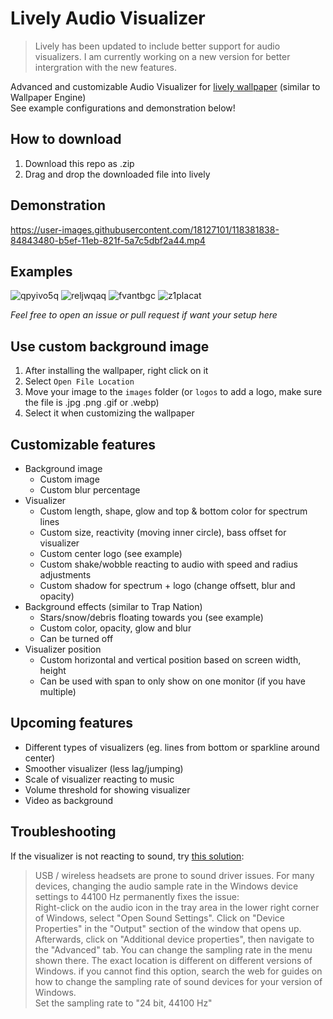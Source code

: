 # Lively Audio Visualizer

> Lively has been updated to include better support for audio visualizers. I am currently working on a new version for better intergration with the new features.

Advanced and customizable Audio Visualizer for [lively wallpaper](https://rocksdanister.github.io/lively/) (similar to Wallpaper Engine)  
See example configurations and demonstration below!

## How to download

1. Download this repo as .zip
2. Drag and drop the downloaded file into lively

## Demonstration

https://user-images.githubusercontent.com/18127101/118381838-84843480-b5ef-11eb-821f-5a7c5dbf2a44.mp4

## Examples

![qpyivo5q](https://user-images.githubusercontent.com/18127101/118381983-bb0e7f00-b5f0-11eb-9032-0ffc6f086f2a.gif) ![reljwqaq](https://user-images.githubusercontent.com/18127101/118381985-c19cf680-b5f0-11eb-9d61-bd5e7e75c551.gif) ![fvantbgc](https://user-images.githubusercontent.com/18127101/118382057-8b13ab80-b5f1-11eb-8a4a-ca2ac0533b25.gif) ![z1placat](https://user-images.githubusercontent.com/18127101/118382119-6bc94e00-b5f2-11eb-95a0-dd7d33461e7e.gif)

_Feel free to open an issue or pull request if want your setup here_

## Use custom background image

1. After installing the wallpaper, right click on it
2. Select `Open File Location`
3. Move your image to the `images` folder (or `logos` to add a logo, make sure the file is .jpg .png .gif or .webp)
4. Select it when customizing the wallpaper

## Customizable features

- Background image
  - Custom image
  - Custom blur percentage
- Visualizer
  - Custom length, shape, glow and top & bottom color for spectrum lines
  - Custom size, reactivity (moving inner circle), bass offset for visualizer
  - Custom center logo (see example)
  - Custom shake/wobble reacting to audio with speed and radius adjustments
  - Custom shadow for spectrum + logo (change offsett, blur and opacity)
- Background effects (similar to Trap Nation)
  - Stars/snow/debris floating towards you (see example)
  - Custom color, opacity, glow and blur
  - Can be turned off
- Visualizer position
  - Custom horizontal and vertical position based on screen width, height
  - Can be used with span to only show on one monitor (if you have multiple)

## Upcoming features

- Different types of visualizers (eg. lines from bottom or sparkline around center)
- Smoother visualizer (less lag/jumping)
- Scale of visualizer reacting to music
- Volume threshold for showing visualizer
- Video as background

## Troubleshooting

If the visualizer is not reacting to sound, try [this solution](https://help.wallpaperengine.io/en/audio/audiodetection.html#_2-hardware-specific-issues):

> USB / wireless headsets are prone to sound driver issues. For many devices, changing the audio sample rate in the Windows device settings to 44100 Hz permanently fixes the issue:  
> Right-click on the audio icon in the tray area in the lower right corner of Windows, select "Open Sound Settings". Click on "Device Properties" in the "Output" section of the window that opens up. Afterwards, click on "Additional device properties", then navigate to the "Advanced" tab. You can change the sampling rate in the menu shown there. The exact location is different on different versions of Windows. if you cannot find this option, search the web for guides on how to change the sampling rate of sound devices for your version of Windows.  
> Set the sampling rate to "24 bit, 44100 Hz"
